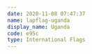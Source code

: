 ```yaml
---
date: 2020-11-08 07:47:37
name: lapflag-uganda
display_name: Uganda
code: e95c
type: International Flags
---
```

